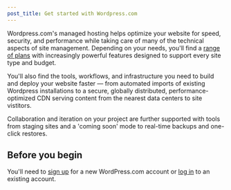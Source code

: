 ```yaml
---
post_title: Get started with Wordpress.com
---
```


Wordpress.com's managed hosting helps optimize your website for speed, security, and performance while taking care of many of the technical aspects of site management. Depending on your needs, you'll find a [range of plans](https://wordpress.com/pricing/) with increasingly powerful features designed to support every site type and budget.

You'll also find the tools, workflows, and infrastructure you need to build and deploy your website faster — from automated imports of existing Wordpress installations to a secure, globally distributed, performance-optimized CDN serving content from the nearest data centers to site vistitors.

Collaboration and iteration on your project are further supported with tools from staging sites and a 'coming soon' mode to real-time backups and one-click restores.

## Before you begin

You'll need to [sign up](https://wordpress.com/start) for a new WordPress.com account or [log in](https://wordpress.com/log-in) to an existing account.

